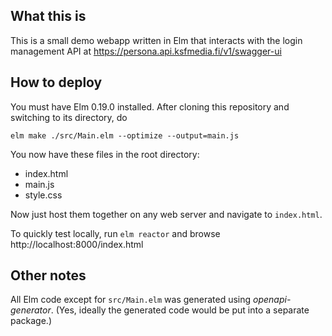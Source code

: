 ## What this is

This is a small demo webapp written in Elm that interacts with the login management API at https://persona.api.ksfmedia.fi/v1/swagger-ui

## How to deploy

You must have Elm 0.19.0 installed. After cloning this repository and switching to its directory, do

    elm make ./src/Main.elm --optimize --output=main.js

You now have these files in the root directory:
  
- index.html
- main.js
- style.css

Now just host them together on any web server and navigate to `index.html`. 

To quickly test locally, run `elm reactor` and browse http://localhost:8000/index.html

## Other notes

All Elm code except for `src/Main.elm` was generated using _openapi-generator_. (Yes, ideally the generated code would be put into a separate package.)


